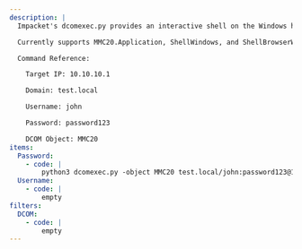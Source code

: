 ```yaml
---
description: |
  Impacket's dcomexec.py provides an interactive shell on the Windows host similar to wmiexec.py, but using varying DCOM endpoints.

  Currently supports MMC20.Application, ShellWindows, and ShellBrowserWindow DCOM objects.

  Command Reference:

  	Target IP: 10.10.10.1

  	Domain: test.local

  	Username: john

  	Password: password123

  	DCOM Object: MMC20
items:
  Password:
    - code: |
        python3 dcomexec.py -object MMC20 test.local/john:password123@10.10.10.1
  Username:
    - code: |
        empty
filters:
  DCOM:
    - code: |
        empty
---
```

